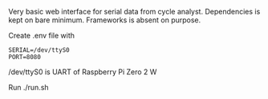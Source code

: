 Very basic web interface for serial data from cycle analyst. Dependencies is kept on bare minimum. Frameworks is absent on purpose.

Create .env file with

```
SERIAL=/dev/ttyS0 
PORT=8080
```

/dev/ttyS0 is UART of Raspberry Pi Zero 2 W

Run
./run.sh
